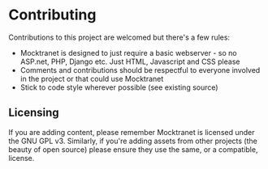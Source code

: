 # Contributing
Contributions to this project are welcomed but there's a few rules:

* Mocktranet is designed to just require a basic webserver - so no ASP.net, PHP, Django etc.  Just HTML, Javascript and CSS please
* Comments and contributions should be respectful to everyone involved in the project or that could use Mocktranet
* Stick to code style wherever possible (see existing source)

## Licensing
If you are adding content, please remember Mocktranet is licensed under the GNU GPL v3.  Similarly, if you're adding assets from other projects (the beauty of open source) please ensure they use the same, or a compatible, license.
